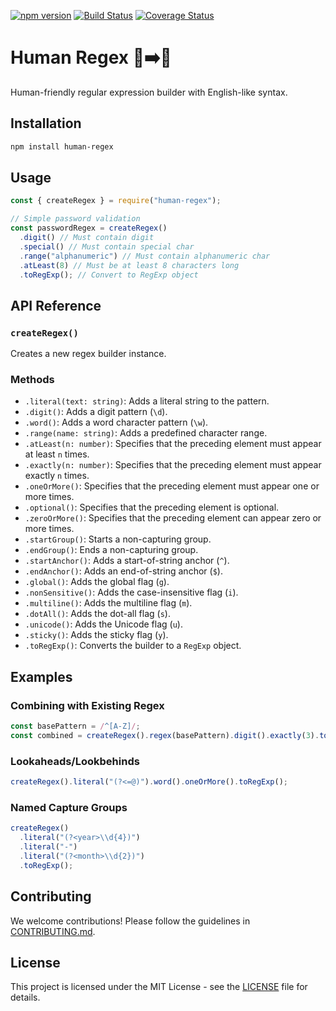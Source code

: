 [![npm version](https://img.shields.io/npm/v/human-regex.svg)](https://www.npmjs.com/package/human-regex)
[![Build Status](https://github.com/rajibola/human-regex/actions/workflows/test.yml/badge.svg)](https://github.com/rajibola/human-regex/actions)
[![Coverage Status](https://coveralls.io/repos/github/rajibola/human-regex/badge.svg)](https://coveralls.io/github/rajibola/human-regex)

# Human Regex 🤖➡️👤

Human-friendly regular expression builder with English-like syntax.

## Installation

```bash
npm install human-regex
```

## Usage

```javascript
const { createRegex } = require("human-regex");

// Simple password validation
const passwordRegex = createRegex()
  .digit() // Must contain digit
  .special() // Must contain special char
  .range("alphanumeric") // Must contain alphanumeric char
  .atLeast(8) // Must be at least 8 characters long
  .toRegExp(); // Convert to RegExp object
```

## API Reference

### `createRegex()`

Creates a new regex builder instance.

### Methods

- `.literal(text: string)`: Adds a literal string to the pattern.
- `.digit()`: Adds a digit pattern (`\d`).
- `.word()`: Adds a word character pattern (`\w`).
- `.range(name: string)`: Adds a predefined character range.
- `.atLeast(n: number)`: Specifies that the preceding element must appear at least `n` times.
- `.exactly(n: number)`: Specifies that the preceding element must appear exactly `n` times.
- `.oneOrMore()`: Specifies that the preceding element must appear one or more times.
- `.optional()`: Specifies that the preceding element is optional.
- `.zeroOrMore()`: Specifies that the preceding element can appear zero or more times.
- `.startGroup()`: Starts a non-capturing group.
- `.endGroup()`: Ends a non-capturing group.
- `.startAnchor()`: Adds a start-of-string anchor (`^`).
- `.endAnchor()`: Adds an end-of-string anchor (`$`).
- `.global()`: Adds the global flag (`g`).
- `.nonSensitive()`: Adds the case-insensitive flag (`i`).
- `.multiline()`: Adds the multiline flag (`m`).
- `.dotAll()`: Adds the dot-all flag (`s`).
- `.unicode()`: Adds the Unicode flag (`u`).
- `.sticky()`: Adds the sticky flag (`y`).
- `.toRegExp()`: Converts the builder to a `RegExp` object.

## Examples

### Combining with Existing Regex

```javascript
const basePattern = /^[A-Z]/;
const combined = createRegex().regex(basePattern).digit().exactly(3).toRegExp();
```

### Lookaheads/Lookbehinds

```javascript
createRegex().literal("(?<=@)").word().oneOrMore().toRegExp();
```

### Named Capture Groups

```javascript
createRegex()
  .literal("(?<year>\\d{4})")
  .literal("-")
  .literal("(?<month>\\d{2})")
  .toRegExp();
```

## Contributing

We welcome contributions! Please follow the guidelines in [CONTRIBUTING.md](CONTRIBUTING.md).

## License

This project is licensed under the MIT License - see the [LICENSE](LICENSE) file for details.
